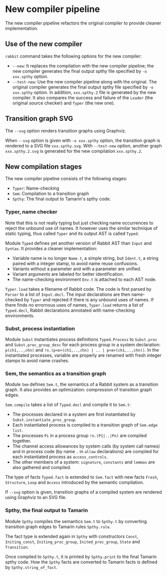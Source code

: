 # New compiler pipeline

The new compiler pipeline refactors the original compiler to provide cleaner
implementation.

## Use of the new compiler

`rabbit` command takes the following options for the new compiler:

- `--new`: It replaces the compilation with the new compiler pipeline;
  the new compiler generates the final output spthy file specified 
  by `-o xxx.spthy` option.
- `--test-new`: Use the new compiler pipeline along with the original.
  The original compiler generates the final output spthy file specified 
  by `-o xxx.spthy` option.  In addition, `xxx.spthy.2` file is generated
  by the new compiler. It also compares the success and failure of
  the `Loader` (the original source checker) and `Typer` (the new one).

## Transition graph SVG

The `--svg` option renders transition graphs using Graphviz.

When `--svg` option is given with `-o xxx.spthy` option, the transition graph
is rendered to a SVG file `xxx.spthy.svg`. With `--test-new` option, another
graph `xxx.spthy.2.svg` is generated for the new compilation `xxx.spthy.2`.

## New compilation stages

The new compiler pipeline consists of the following stages:

- `Typer`: Name-checking
- `Sem`: Compilation to a transition graph
- `Spthy`: The final output to Tamarin's spthy code.

### Typer, name checker

Note that this is not really typing but just checking name occurrences to
reject the unbound use of names. It however uses the similar technique of 
static typing, thus called `Typer` and its output AST is called `Typed`.

Module `Typed` defines yet another version of Rabbit AST than `Input`
and `Syntax`. It provides a cleaner implementation:

- Variable name is no longer `Name.t`, a simple string, but `Ident.t`, a string
  paired with a integer stamp, to avoid name reuse confusions.
- Variants without a parameter and with a parameter are unified.
- Variant arguments are labeled for better identification.
- The name-checking environment `Env.t` is attached to each AST node.

`Typer.load` takes a filename of Rabbit code. The code is first parsed 
by `Parser` to a list of `Input.decl`.  The input declarations are then
name-checked by `Typer` and rejected if there is any unbound uses of names.
If there finds no errornous uses of names, `Typer.load` returns a list of
`Typed.decl`, Rabbit declarations annotated with name-checking environments.

### Subst, process instantiation

Module `Subst` instantiates process definitions `Typed.Process` to `Subst.proc`
and `Subst.proc_group_desc` for each process group in a system declaration:
`p(ch1,..,chn)` and `!n.(p<e>(ch1,..,chn) | .. | p<e>(ch1,..,chn))`.
In the instantiated processes, variable are properly are renamed with fresh 
integer stamps to avoid name crashes.

### Sem, the semantics as a transition graph

Module `Sem` defines `Sem.t`, the semantics of a Rabbit system as a transition
graph. It also provides an optimization: compression of transition graph edges.

`Sem.compile` takes a list of `Typed.decl` and compile it to `Sem.t`:

- The processes declared in a system are first instantiated 
  by `Subst.instantiate_proc_group`.
- Each instantiated process is compiled to a transition graph 
  of `Sem.edge list`.
- The processes `Pi` in a process group `!n.(P1|..|Pn)` are compiled together.
- The channel access allowances by system calls (by system call names) 
  and in process code (by name `.` in `allow` declarations) are compiled 
  for each instantiated process as `access_controls`.
- The other members of a system: `signature`, `constants` and `lemmas` are
  also gathered and compiled.

The type of facts `Typed.fact` is extended to `Sem.fact` with new facts
`Fresh`, `Structure`, `Loop` and `Access` introduced by the semantic compilation.

If `--svg` option is given, transition graphs of a compiled system are rendered
using Graphviz to an SVG file.

### Spthy, the final output to Tamarin

Module `Spthy` compiles the semantics `Sem.t` to `Spthy.t` by converting 
transition graph edges to Tamarin rules `Spthy.rule`.

The fact type is extended again in `Spthy` with constructors `Const`,
`Initing_const`, `Initing_proc_group`, `Inited_proc_group`, `State`
and `Transition`.

Once compiled to `Spthy.t`, it is printed by `Spthy.print` to the final
Tamarin spthy code. How the `Spthy` facts are converted to Tamarin facts
is defined by `Spthy.string_of_fact`.
